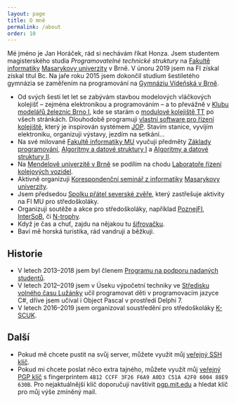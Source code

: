 ```yaml
---
layout: page
title: O mně
permalink: /about
order: 10
---
```


Mé jméno je Jan Horáček, rád si nechávám říkat Honza. Jsem studentem
magisterského studia *Programovatelné technické struktury* na [Fakultě
informatiky](http://www.fi.muni.cz) [Masarykovy univerzity](http://www.muni.cz)
v Brně. V únoru 2019 jsem na FI získal získal titul Bc. Na jaře roku 2015 jsem
dokončil studium šestiletého gymnázia se zaměřením na programování na [Gymnáziu
Vídeňská v Brně](http://www.gvid.cz/).

 * Od svých šesti let let se zabývám stavbou modelových vláčkových kolejišť – zejména
   elektronikou a programováním – a to převážně v [Klubu modelářů železnic
   Brno I](https://kmz-brno.cz/), kde se starám o [modulové kolejiště
   TT](https://www.kmz-brno.cz/rubrika/nase-kolejiste/tt/) po všech stránkách.
   Dlouhodobě programuji [vlastní software pro řízení
   kolejiště](http://hjop.kmz-brno.cz/), který je inspirován systémem
   [JOP](https://cs.wikipedia.org/wiki/Jednotné_obslužné_pracoviště).  Stavím
   stanice, vyvíjím elektroniku, organizuji výstavy, jezdím na setkání...
 * Na své milované [Fakultě informatiky MU](http://www.fi.muni.cz/) vyučuji
   předměty [Základy programování](https://is.muni.cz/predmet/fi/podzim2018/IB111),
   [Algoritmy a datové struktury I](https://is.muni.cz/predmet/fi/jaro2019/IB002)
   a [Algoritmy a datové struktury II](https://is.muni.cz/predmet/fi/jaro2019/IV003).
 * Na [Mendelově univerzitě v Brně](http://mendelu.cz/) se podílím na chodu
   [Laboratoře řízení kolejových vozidel](http://lrkv.pef.mendelu.cz).
 * Aktivně organizuji [Korespondenční seminář z informatiky](https://ksi.fi.muni.cz/)
   [Masarykovy univerzity](https://muni.cz).
 * Jsem předsedou [Spolku přátel severské zvěře](https://zverinec.fi.muni.cz/),
   který zastřešuje aktivity na FI MU pro středoškoláky.
 * Organizuji soutěže a akce pro středoškoláky, například
   [PoznejFI](http://poznej.fi.muni.cz/), [InterSoB](http://intersob.fi.muni.cz/),
   či [N-trophy](https://ntrophy.cz/).
 * Když je čas a chuť, zajdu na nějakou tu [šifrovačku](/puzzles).
 * Baví mě horská turistika, rád vandruji a běžkuji.

## Historie

 * V letech 2013–2018 jsem byl členem
   [Programu na podporu nadaných studentů](http://www.jcmm.cz/projekt/ppns).
 * V letech 2012–2019 jsem v Úseku výpočetní techniky ve [Středisku volného času
   Lužánky](https://luzanky.cz/") učil programovat děti v programovacím
   jazyce C#, dříve jsem učíval i Object Pascal v prostředí Delphi 7.
 * V letech 2016–2019 jsem organizoval soustředění pro středoškoláky
   [K-SCUK](https://kscuk.fi.muni.cz/).

## Další

 * Pokud mě chcete pustit na svůj server, můžete využit můj [veřejný SSH
   klíč](assets/id_green-18-1.pub).
 * Pokud mi chcete poslat něco extra tajného, můžete využít můj [veřejný PGP
   klíč](assets/mail.pub) s fingerprintem `4B12 CCFF 3F26 F6A9 A0D3 C51A 42F0
   6004 88E9 630B`. Pro nejaktuálnější klíč doporučuji navštívit
   [pgp.mit.edu](http://pgp.mit.edu/pks/lookup?search=jan.horacek%40seznam.cz&op=index)
   a hledat klíč pro můj výše zmíněný mail.
